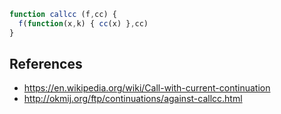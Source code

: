 ```js
function callcc (f,cc) {
  f(function(x,k) { cc(x) },cc)
}
```

## References

- <https://en.wikipedia.org/wiki/Call-with-current-continuation>
- <http://okmij.org/ftp/continuations/against-callcc.html>

